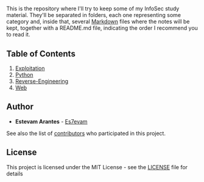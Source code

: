 # 

This is the repository where I'll try to keep some of my InfoSec study material.
They'll be separated in folders, each one representing some category and, inside that, several [Markdown](https://en.wikipedia.org/wiki/Markdown) files where the notes will be kept, together with a README.md file, indicating the order I recommend you to read it.

## Table of Contents
1. [Exploitation](/Exploitation/)
2. [Python](/Python/)
3. [Reverse-Engineering](/Reverse-Engineering/)
4. [Web](/Web/)

## Author

* **Estevam Arantes** - [Es7evam](https://github.com/Es7evam)

See also the list of [contributors](https://github.com/Es7evam//contributors) who participated in this project.

## License

This project is licensed under the MIT License - see the [LICENSE](LICENSE) file for details
